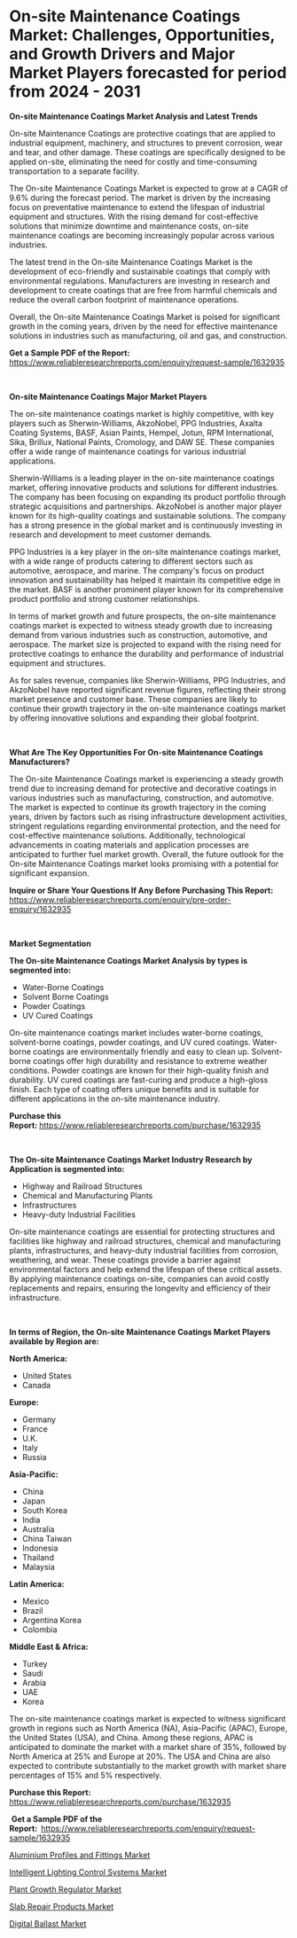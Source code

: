<p><h1>On-site Maintenance Coatings Market: Challenges, Opportunities, and Growth Drivers and Major Market Players forecasted for period from 2024 - 2031</h1></p><p><strong>On-site Maintenance Coatings Market Analysis and Latest Trends</strong></p>
<p><p>On-site Maintenance Coatings are protective coatings that are applied to industrial equipment, machinery, and structures to prevent corrosion, wear and tear, and other damage. These coatings are specifically designed to be applied on-site, eliminating the need for costly and time-consuming transportation to a separate facility.</p><p>The On-site Maintenance Coatings Market is expected to grow at a CAGR of 9.6% during the forecast period. The market is driven by the increasing focus on preventative maintenance to extend the lifespan of industrial equipment and structures. With the rising demand for cost-effective solutions that minimize downtime and maintenance costs, on-site maintenance coatings are becoming increasingly popular across various industries.</p><p>The latest trend in the On-site Maintenance Coatings Market is the development of eco-friendly and sustainable coatings that comply with environmental regulations. Manufacturers are investing in research and development to create coatings that are free from harmful chemicals and reduce the overall carbon footprint of maintenance operations.</p><p>Overall, the On-site Maintenance Coatings Market is poised for significant growth in the coming years, driven by the need for effective maintenance solutions in industries such as manufacturing, oil and gas, and construction.</p></p>
<p><strong>Get a Sample PDF of the Report:&nbsp;</strong> <a href="https://www.reliableresearchreports.com/enquiry/request-sample/1632935">https://www.reliableresearchreports.com/enquiry/request-sample/1632935</a></p>
<p>&nbsp;</p>
<p><strong>On-site Maintenance Coatings Major Market Players</strong></p>
<p><p>The on-site maintenance coatings market is highly competitive, with key players such as Sherwin-Williams, AkzoNobel, PPG Industries, Axalta Coating Systems, BASF, Asian Paints, Hempel, Jotun, RPM International, Sika, Brillux, National Paints, Cromology, and DAW SE. These companies offer a wide range of maintenance coatings for various industrial applications.</p><p>Sherwin-Williams is a leading player in the on-site maintenance coatings market, offering innovative products and solutions for different industries. The company has been focusing on expanding its product portfolio through strategic acquisitions and partnerships. AkzoNobel is another major player known for its high-quality coatings and sustainable solutions. The company has a strong presence in the global market and is continuously investing in research and development to meet customer demands.</p><p>PPG Industries is a key player in the on-site maintenance coatings market, with a wide range of products catering to different sectors such as automotive, aerospace, and marine. The company's focus on product innovation and sustainability has helped it maintain its competitive edge in the market. BASF is another prominent player known for its comprehensive product portfolio and strong customer relationships.</p><p>In terms of market growth and future prospects, the on-site maintenance coatings market is expected to witness steady growth due to increasing demand from various industries such as construction, automotive, and aerospace. The market size is projected to expand with the rising need for protective coatings to enhance the durability and performance of industrial equipment and structures.</p><p>As for sales revenue, companies like Sherwin-Williams, PPG Industries, and AkzoNobel have reported significant revenue figures, reflecting their strong market presence and customer base. These companies are likely to continue their growth trajectory in the on-site maintenance coatings market by offering innovative solutions and expanding their global footprint.</p></p>
<p>&nbsp;</p>
<p><strong>What Are The Key Opportunities For On-site Maintenance Coatings Manufacturers?</strong></p>
<p><p>The On-site Maintenance Coatings market is experiencing a steady growth trend due to increasing demand for protective and decorative coatings in various industries such as manufacturing, construction, and automotive. The market is expected to continue its growth trajectory in the coming years, driven by factors such as rising infrastructure development activities, stringent regulations regarding environmental protection, and the need for cost-effective maintenance solutions. Additionally, technological advancements in coating materials and application processes are anticipated to further fuel market growth. Overall, the future outlook for the On-site Maintenance Coatings market looks promising with a potential for significant expansion.</p></p>
<p><strong>Inquire or Share Your Questions If Any Before Purchasing This Report:</strong> <a href="https://www.reliableresearchreports.com/enquiry/pre-order-enquiry/1632935">https://www.reliableresearchreports.com/enquiry/pre-order-enquiry/1632935</a></p>
<p>&nbsp;</p>
<p><strong>Market Segmentation</strong></p>
<p><strong>The On-site Maintenance Coatings Market Analysis by types is segmented into:</strong></p>
<p><ul><li>Water-Borne Coatings</li><li>Solvent Borne Coatings</li><li>Powder Coatings</li><li>UV Cured Coatings</li></ul></p>
<p><p>On-site maintenance coatings market includes water-borne coatings, solvent-borne coatings, powder coatings, and UV cured coatings. Water-borne coatings are environmentally friendly and easy to clean up. Solvent-borne coatings offer high durability and resistance to extreme weather conditions. Powder coatings are known for their high-quality finish and durability. UV cured coatings are fast-curing and produce a high-gloss finish. Each type of coating offers unique benefits and is suitable for different applications in the on-site maintenance industry.</p></p>
<p><strong>Purchase this Report:&nbsp;</strong><a href="https://www.reliableresearchreports.com/purchase/1632935">https://www.reliableresearchreports.com/purchase/1632935</a></p>
<p>&nbsp;</p>
<p><strong>The On-site Maintenance Coatings Market Industry Research by Application is segmented into:</strong></p>
<p><ul><li>Highway and Railroad Structures</li><li>Chemical and Manufacturing Plants</li><li>Infrastructures</li><li>Heavy-duty Industrial Facilities</li></ul></p>
<p><p>On-site maintenance coatings are essential for protecting structures and facilities like highway and railroad structures, chemical and manufacturing plants, infrastructures, and heavy-duty industrial facilities from corrosion, weathering, and wear. These coatings provide a barrier against environmental factors and help extend the lifespan of these critical assets. By applying maintenance coatings on-site, companies can avoid costly replacements and repairs, ensuring the longevity and efficiency of their infrastructure.</p></p>
<p>&nbsp;</p>
<p><strong>In terms of Region, the On-site Maintenance Coatings Market Players available by Region are:</strong></p>
<p>
    <p> <strong> North America: </strong>
        <ul>
            <li>United States</li>
            <li>Canada</li>
        </ul>
        </p> 
    <p> <strong> Europe: </strong>
        <ul>
            <li>Germany</li>
            <li>France</li>
            <li>U.K.</li>
            <li>Italy</li>
            <li>Russia</li>
        </ul>
        </p> 
    <p> <strong> Asia-Pacific: </strong>
        <ul>
            <li>China</li>
            <li>Japan</li>
            <li>South Korea</li>
            <li>India</li>
            <li>Australia</li>
            <li>China Taiwan</li>
            <li>Indonesia</li>
            <li>Thailand</li>
            <li>Malaysia</li>
        </ul>
        </p> 
    <p> <strong> Latin America: </strong>
        <ul>
            <li>Mexico</li>
            <li>Brazil</li>
            <li>Argentina Korea</li>
            <li>Colombia</li>
        </ul>
        </p> 
    <p> <strong> Middle East & Africa: </strong>
        <ul>
            <li>Turkey</li>
            <li>Saudi</li>
            <li>Arabia</li>
            <li>UAE</li>
            <li>Korea</li>
        </ul>
    </p>
    </p>
<p><p>The on-site maintenance coatings market is expected to witness significant growth in regions such as North America (NA), Asia-Pacific (APAC), Europe, the United States (USA), and China. Among these regions, APAC is anticipated to dominate the market with a market share of 35%, followed by North America at 25% and Europe at 20%. The USA and China are also expected to contribute substantially to the market growth with market share percentages of 15% and 5% respectively.</p></p>
<p><strong>Purchase this Report: </strong><a href="https://www.reliableresearchreports.com/purchase/1632935">https://www.reliableresearchreports.com/purchase/1632935</a></p>
<p>&nbsp;<strong>Get a Sample PDF of the Report:&nbsp;&nbsp;</strong><a href="https://www.reliableresearchreports.com/enquiry/request-sample/1632935">https://www.reliableresearchreports.com/enquiry/request-sample/1632935</a></p>
<p><strong></strong></p>
<p><p><a href="https://github.com/lataunyatinikmelvin59ilbd0dv/Market-Research-Report-List-1/blob/main/aluminium-profiles-and-fittings-market.md">Aluminium Profiles and Fittings Market</a></p><p><a href="https://view.publitas.com/reportprime-1/intelligent-lighting-control-systems-market-research-report-the-key-to-successful-business-strategy-forecasted-for-period-from-2024-2031/">Intelligent Lighting Control Systems Market</a></p><p><a href="https://flame-sidecar-702.notion.site/Global-Plant-Growth-Regulator-Market-Size-and-Market-Trends-Insights-and-Projections-from-2024-to-2-c1b1bf3d438447229d44e276242eb5ce">Plant Growth Regulator Market</a></p><p><a href="https://github.com/pgtimber/Market-Research-Report-List-1/blob/main/slab-repair-products-market.md">Slab Repair Products Market</a></p><p><a href="https://view.publitas.com/reportprime-1/digital-ballast-market-insights-market-players-and-forecast-till-2031/">Digital Ballast Market</a></p></p>